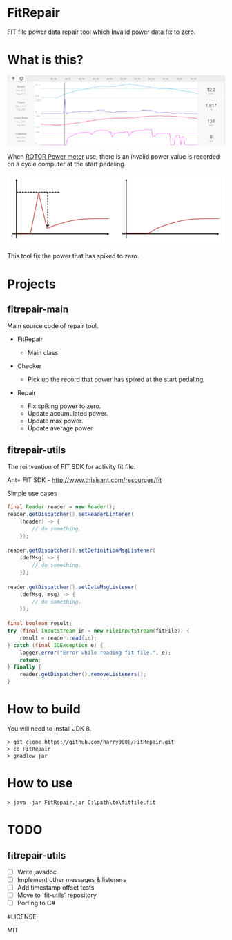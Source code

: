 # FitRepair

FIT file power data repair tool which Invalid power data fix to zero.

# What is this?

<img src="https://raw.githubusercontent.com/harry0000/FitRepair/master/images/invalid_power.png" alt="Invalid power at the start pedaling" />

When [ROTOR Power meter](http://rotorbike.com/products/road/power_198) use, there is an invalid power value is recorded on a cycle computer at the start pedaling.

<img src="https://raw.githubusercontent.com/harry0000/FitRepair/master/images/fix_image.png" alt="fix image" />

This tool fix the power that has spiked to zero.

# Projects

## fitrepair-main

Main source code of repair tool.

- FitRepair
  - Main class

- Checker
  - Pick up the record that power has spiked at the start pedaling.

- Repair
  - Fix spiking power to zero.
  - Update accumulated power.
  - Update max power.
  - Update average power.

## fitrepair-utils

The reinvention of FIT SDK for activity fit file.

Ant+ FIT SDK - http://www.thisisant.com/resources/fit

Simple use cases

```java
final Reader reader = new Reader();
reader.getDispatcher().setHeaderLintener(
    (header) -> {
        // do something.
    });

reader.getDispatcher().setDefinitionMsgListener(
    (defMsg) -> {
        // do something.
    });

reader.getDispatcher().setDataMsgListener(
    (defMsg, msg) -> {
        // do something.
    });

final boolean result;
try (final InputStream in = new FileInputStream(fitFile)) {
    result = reader.read(in);
} catch (final IOException e) {
    logger.error("Error while reading fit file.", e);
    return;
} finally {
    reader.getDispatcher().removeListeners();
}
```

# How to build

You will need to install JDK 8.

```
> git clone https://github.com/harry0000/FitRepair.git
> cd FitRepair
> gradlew jar
```

# How to use

```
> java -jar FitRepair.jar C:\path\to\fitfile.fit
```

# TODO

## fitrepair-utils

- [ ] Write javadoc
- [ ] Implement other messages & listeners
- [ ] Add timestamp offset tests
- [ ] Move to 'fit-utils' repository
- [ ] Porting to C#

#LICENSE

MIT
